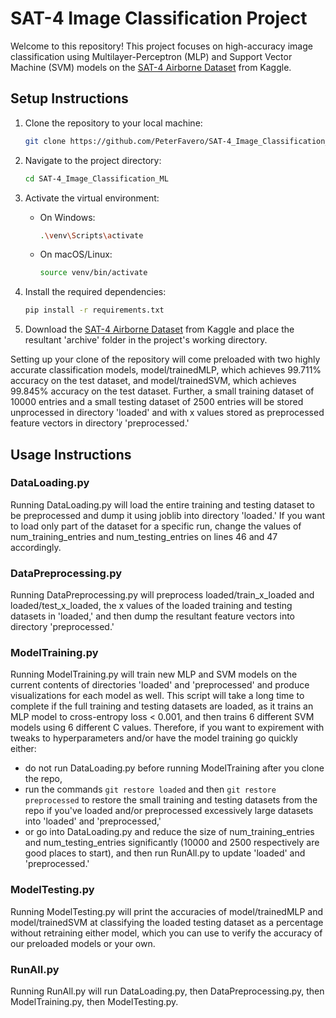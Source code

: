 # SAT-4 Image Classification Project

Welcome to this repository! This project focuses on high-accuracy image classification using Multilayer-Perceptron (MLP) and Support Vector Machine (SVM) models on the [SAT-4 Airborne Dataset](https://www.kaggle.com/crawford/deepsat-sat4) from Kaggle.

## Setup Instructions

1. Clone the repository to your local machine:

   ```bash
   git clone https://github.com/PeterFavero/SAT-4_Image_Classification_ML.git
   ```
   
2. Navigate to the project directory:

   ```bash
   cd SAT-4_Image_Classification_ML
   ```

3. Activate the virtual environment:

   - On Windows:

     ```bash
     .\venv\Scripts\activate
     ```

   - On macOS/Linux:

     ```bash
     source venv/bin/activate
     ```

4. Install the required dependencies:

   ```bash
   pip install -r requirements.txt
   ```
   
5. Download the [SAT-4 Airborne Dataset](https://www.kaggle.com/crawford/deepsat-sat4) from Kaggle and place the resultant 'archive' folder in the project's working directory.
   
Setting up your clone of the repository will come preloaded with two highly accurate classification models, model/trainedMLP, which achieves 99.711% accuracy on the test dataset, and model/trainedSVM, which achieves 99.845% accuracy on the test dataset. Further, a small training dataset of 10000 entries and a small testing dataset of 2500 entries will be stored unprocessed in directory 'loaded' and with x values stored as preprocessed feature vectors in directory 'preprocessed.' 

## Usage Instructions

### DataLoading.py 
Running DataLoading.py will load the entire training and testing dataset to be preprocessed and dump it using joblib into directory 'loaded.' If you want to load only part of the dataset for a specific run, change the values of num_training_entries and num_testing_entries on lines 46 and 47 accordingly. 

### DataPreprocessing.py
Running DataPreprocessing.py will preprocess loaded/train_x_loaded and loaded/test_x_loaded, the x values of the loaded training and testing datasets in 'loaded,' and then dump the resultant feature vectors into directory 'preprocessed.'

### ModelTraining.py
Running ModelTraining.py will train new MLP and SVM models on the current contents of directories 'loaded' and 'preprocessed' and produce visualizations for each model as well. This script will take a long time to complete if the full training and testing datasets are loaded, as it trains an MLP model to cross-entropy loss < 0.001, and then trains 6 different SVM models using 6 different C values. Therefore, if you want to expirement with tweaks to hyperparameters and/or have the model training go quickly either: 
   - do not run DataLoading.py before running ModelTraining after you clone the repo,
   - run the commands ```git restore loaded``` and then ```git restore preprocessed``` to restore the small training and testing datasets from the repo if you've loaded and/or preprocessed excessively large datasets into 'loaded' and 'preprocessed,'
   - or go into DataLoading.py and reduce the size of num_training_entries and num_testing_entries significantly (10000 and 2500 respectively are good places to start), and then run RunAll.py to update 'loaded' and 'preprocessed.'

### ModelTesting.py
Running ModelTesting.py will print the accuracies of model/trainedMLP and model/trainedSVM at classifying the loaded testing dataset as a percentage without retraining either model, which you can use to verify the accuracy of our preloaded models or your own. 

### RunAll.py
Running RunAll.py will run DataLoading.py, then DataPreprocessing.py, then ModelTraining.py, then ModelTesting.py.
